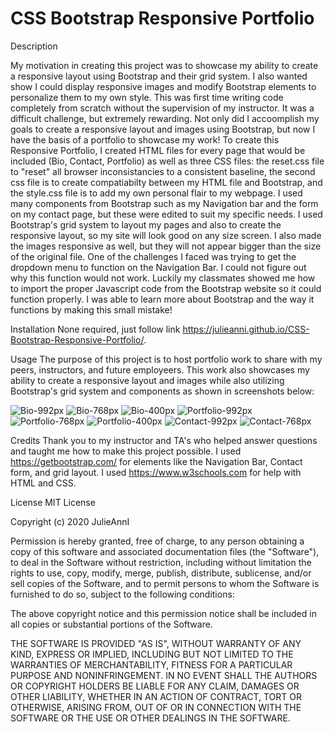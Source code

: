
# CSS Bootstrap Responsive Portfolio

Description

My motivation in creating this project was to showcase my ability to create a responsive layout using Bootstrap and their grid system. I also wanted show I could display responsive images and modify Bootstrap elements to personalize them to my own style. This was first time writing code completely from scratch without the supervision of my instructor. It was a difficult challenge, but extremely rewarding. Not only did I accoomplish my goals to create a responsive layout and images using Bootstrap, but now I have the basis of a portfolio to showcase my work! 
To create this Responsive Portfolio, I created HTML files for every page that would be included (Bio, Contact, Portfolio) as well as three CSS files: the reset.css file to "reset" all browser inconsistancies to a consistent baseline, the second css file is to create compatiabilty between my HTML file and Bootstrap, and the style.css file is to add my own personal flair to my webpage. 
I used many components from Bootstrap such as my Navigation bar and the form on my contact page, but these were edited to suit my specific needs. I used Bootstrap's grid system to layout my pages and also to create the responsive layout, so my site will look good on any size screen. I also made the images responsive as well, but they will not appear bigger than the size of the original file. 
One of the challenges I faced was trying to get the dropdown menu to function on the Navigation Bar. I could not figure out why this function would not work. Luckily my classmates showed me how to import the proper Javascript code from the Bootstrap website so it could function properly. I was able to learn more about Bootstrap and the way it functions by making this small mistake!

Installation
None required, just follow link https://julieanni.github.io/CSS-Bootstrap-Responsive-Portfolio/.


Usage
The purpose of this project is to host portfolio work to share with my peers, instructors, and future employeers. 
This work also showcases my ability to create a responsive layout and images while also utilizing Bootstrap's grid system and components as shown in screenshots below:

![Bio-992px](Images\bio-992.png)
![Bio-768px](Images\bio-768.png)
![Bio-400px](Images\bio-400.png)
![Portfolio-992px](Images\portfolio-992.png)
![Portfolio-768px](Images\portfolio-768.png)
![Portfolio-400px](Images\portfolio-400.png)
![Contact-992px](Images\contact-992.png)
![Contact-768px](Images\contact768.png)

Credits
Thank you to my instructor and TA's who helped answer questions and taught me how to make this project possible. 
I used https://getbootstrap.com/ for elements like the Navigation Bar, Contact form, and grid layout.
I used https://www.w3schools.com for help with HTML and CSS.

License
MIT License 

Copyright (c) 2020 JulieAnnI

Permission is hereby granted, free of charge, to any person obtaining a copy
of this software and associated documentation files (the "Software"), to deal
in the Software without restriction, including without limitation the rights
to use, copy, modify, merge, publish, distribute, sublicense, and/or sell
copies of the Software, and to permit persons to whom the Software is
furnished to do so, subject to the following conditions:

The above copyright notice and this permission notice shall be included in all
copies or substantial portions of the Software.

THE SOFTWARE IS PROVIDED "AS IS", WITHOUT WARRANTY OF ANY KIND, EXPRESS OR
IMPLIED, INCLUDING BUT NOT LIMITED TO THE WARRANTIES OF MERCHANTABILITY,
FITNESS FOR A PARTICULAR PURPOSE AND NONINFRINGEMENT. IN NO EVENT SHALL THE
AUTHORS OR COPYRIGHT HOLDERS BE LIABLE FOR ANY CLAIM, DAMAGES OR OTHER
LIABILITY, WHETHER IN AN ACTION OF CONTRACT, TORT OR OTHERWISE, ARISING FROM,
OUT OF OR IN CONNECTION WITH THE SOFTWARE OR THE USE OR OTHER DEALINGS IN THE
SOFTWARE.




